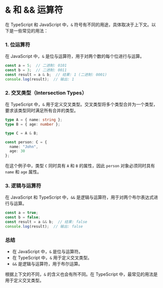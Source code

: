 # & 和 && 运算符

在 TypeScript 和 JavaScript 中，`&` 符号有不同的用途，具体取决于上下文。以下是一些常见的用法：

### 1. 位运算符
在 JavaScript 中，`&` 是位与运算符，用于对两个数的每个位进行与运算。

```javascript
const a = 5;  // 二进制: 0101
const b = 3;  // 二进制: 0011
const result = a & b;  // 结果: 1 (二进制: 0001)
console.log(result);  // 输出: 1
```

### 2. 交叉类型（Intersection Types）
在 TypeScript 中，`&` 用于定义交叉类型。交叉类型将多个类型合并为一个类型，要求该类型同时满足所有合并的类型。

```typescript
type A = { name: string };
type B = { age: number };

type C = A & B;

const person: C = {
  name: "John",
  age: 30
};
```

在这个例子中，类型 `C` 同时具有 `A` 和 `B` 的属性，因此 `person` 对象必须同时具有 `name` 和 `age` 属性。

### 3. 逻辑与运算符
在 JavaScript 和 TypeScript 中，`&&` 是逻辑与运算符，用于对两个布尔表达式进行与运算。

```javascript
const a = true;
const b = false;
const result = a && b;  // 结果: false
console.log(result);  // 输出: false
```

### 总结
- 在 JavaScript 中，`&` 是位与运算符。
- 在 TypeScript 中，`&` 用于定义交叉类型。
- `&&` 是逻辑与运算符，用于布尔运算。

根据上下文的不同，`&` 的含义也会有所不同。在 TypeScript 中，最常见的用法是用于定义交叉类型。